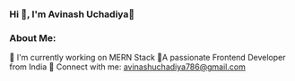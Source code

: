 ### Hi 👋, I'm Avinash Uchadiya👋

<!--
**uchadiya00002/uchadiya00002** is a ✨ _special_ ✨ repository because its `README.md` (this file) appears on your GitHub profile.

Here are some ideas to get you started:

- 🔭 I’m currently working on ...
- 🌱 I’m currently learning ...
- 👯 I’m looking to collaborate on ...
- 🤔 I’m looking for help with ...
- 💬 Ask me about ...
- 📫 How to reach me: ...
- 😄 Pronouns: ...
- ⚡ Fun fact: ...
-->
### About Me:
🌱 I'm currently working on MERN Stack
💯A passionate Frontend Developer from India
📨 Connect with me: avinashuchadiya786@gmail.com
